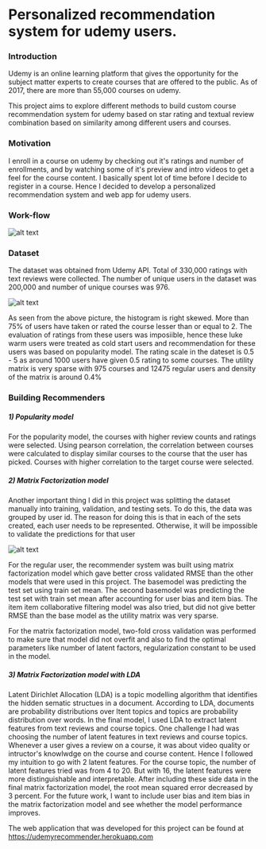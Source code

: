 # Personalized recommendation system for udemy users.

### Introduction 
Udemy is an online learning platform that gives the opportunity for the subject matter experts to create courses that are offered to the public. As of 2017, there are more than 55,000 courses on udemy. 

This project aims to explore different methods to build custom course recommendation system for udemy based on star rating and textual review combination based on similarity among different users and courses. 

### Motivation
I enroll in a course on udemy by checking out it's ratings and number of enrollments, and by watching some of it's preview and intro videos to get a feel for the course content. I basically spent lot of time before I decide to register in a course. Hence I decided to develop a personalized recommendation system and web app for udemy users.

### Work-flow

![alt text](https://user-images.githubusercontent.com/12536060/30229086-564c488e-9495-11e7-84d3-a6e495254834.png)

### Dataset
The dataset was obtained from Udemy API. Total of 330,000 ratings with text reviews were collected. The number of unique users in the dataset was 200,000 and number of unique courses was 976. 

![alt text](https://user-images.githubusercontent.com/12536060/30229388-90cf92b2-9496-11e7-889f-432134ae2c3f.png)

As seen from the above picture, the histogram is right skewed. More than 75% of users have taken or rated the course lesser than or equal to 2. The evaluation of ratings from these users was imposiible, hence these luke warm users were treated as cold start users and recommendation for these users was based on popularity model. 
The rating scale in the dateset is 0.5 - 5 as around 1000 users have given 0.5 rating to some courses. The utility matrix is very sparse with 975 courses and 12475 regular users and density of the matrix is around 0.4%

### Building Recommenders
##### 1) Popularity model
For the popularity model, the courses with higher review counts and ratings were selected. Using pearson correlation, the correlation between courses were calculated to display similar courses to the course that the user has picked. Courses with higher correlation to the target course were selected.

##### 2) Matrix Factorization model
Another important thing I did in this project was splitting the dataset manually into training, validation, and testing sets. To do this, the data was grouped by user id. The reason for doing this is that in each of the sets created, each user needs to be represented. Otherwise, it will be impossible to validate the predictions for that user

![alt text](https://user-images.githubusercontent.com/12536060/30230726-57443a74-949c-11e7-9b7a-717323d2f6fb.png)

For the regular user, the recommender system was built using matrix factorization model which gave better cross validated RMSE than the other models that were used in this project. The basemodel was predicting the test set using train set mean. The second basemodel was predicting the test set with train set mean after accounting for user bias and item bias. The item item collaborative filtering model was also tried, but did not give better RMSE than the base model as the utility matrix was very sparse.

For the matrix factorization model, two-fold cross validation was performed to make sure that model did not overfit and also to find the optimal parameters like number of latent factors, regularization constant to be used in the model.

##### 3) Matrix Factorization model with LDA
Latent Dirichlet Allocation (LDA) is a topic modelling algorithm that identifies the hidden sematic structues in a document.
According to LDA, documents are probability distributions over ltent topics and topics are probability distribution over words.  In the final model, I used LDA to extract latent features from text reviews and course topics. One challenge I had was choosing the number of latent features in text reviews and course topics. Whenever a user gives a review on a course, it was about video quality or intructor's knowlwdge on the course and course content. Hence I followed my intuition to go with 2 latent features. For the course topic, the number of latent features tried was from 4 to 20. But with 16, the latent features were more distinguishable and interpretable. After including these side data in the final matrix factorization model, the root mean squared error decreased by 3 percent. For the future work, I want to include user bias and item bias in the matrix factorization model and see whether the model performance improves. 

The web application that was developed for this project can be found at https://udemyrecommender.herokuapp.com


